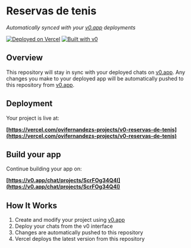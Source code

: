# Reservas de tenis

*Automatically synced with your [v0.app](https://v0.app) deployments*

[![Deployed on Vercel](https://img.shields.io/badge/Deployed%20on-Vercel-black?style=for-the-badge&logo=vercel)](https://vercel.com/ovifernandezs-projects/v0-reservas-de-tenis)
[![Built with v0](https://img.shields.io/badge/Built%20with-v0.app-black?style=for-the-badge)](https://v0.app/chat/projects/ScrFOg34Q4I)

## Overview

This repository will stay in sync with your deployed chats on [v0.app](https://v0.app).
Any changes you make to your deployed app will be automatically pushed to this repository from [v0.app](https://v0.app).

## Deployment

Your project is live at:

**[https://vercel.com/ovifernandezs-projects/v0-reservas-de-tenis](https://vercel.com/ovifernandezs-projects/v0-reservas-de-tenis)**

## Build your app

Continue building your app on:

**[https://v0.app/chat/projects/ScrFOg34Q4I](https://v0.app/chat/projects/ScrFOg34Q4I)**

## How It Works

1. Create and modify your project using [v0.app](https://v0.app)
2. Deploy your chats from the v0 interface
3. Changes are automatically pushed to this repository
4. Vercel deploys the latest version from this repository
